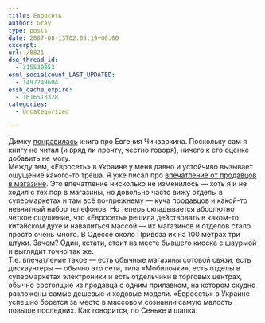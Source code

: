 ```yaml
---
title: Евросеть
author: Gray
type: posts
date: 2007-08-13T02:05:19+00:00
excerpt:
url: /8821
dsq_thread_id:
  - 315530853
esml_socialcount_LAST_UPDATED:
  - 1497249604
essb_cache_expire:
  - 1616513328
categories:
  - Uncategorized

---
```








Димку <a href="http://blog.dimok.ru/maksim-kotin-chichvarkin-egeniy" target="_blank">понравилась</a> книга про Евгения Чичваркина. Поскольку сам я книгу не читал (и вряд ли прочту, честно говоря), ничего к его оценке добавить не могу.  
Между тем, &#171;Евросеть&#187; в Украине у меня давно и устойчиво вызывает ощущение какого-то треша. Я уже писал про <a href="http://www.searchengines.ru/blog/archives/006845.html" target="_blank">впечатление от продавцов в магазине</a>. Это впечатление нисколько не изменилось &#8212; хоть я и не ходил с тех пор в магазины, но довольно часто вижу отделы в супермаркетах и там всё по-прежнему &#8212; куча продавцов и какой-то невнятный набор телефонов. Но теперь складывается абсолютно четкое ощущение, что &#171;Евросеть&#187; решила действовать в каком-то китайском духе и навалиться массой &#8212; их магазинов и отделов стало просто очень много. В Одессе около Привоза их на 100 метрах три штуки. Зачем? Один, кстати, стоит на месте бывшего киоска с шаурмой и выглядит точно так же.  
Т.е. впечатление такое &#8212; есть обычные магазины сотовой связи, есть дискаунтеры &#8212; обычно это сети, типа &#171;Мобилочки&#187;, есть отделы в супермаркетах электроники и есть отдельчики в торговых центрах, обычно состоящие из продавца с одним прилавком, на котором скудно разложены самые дешевые и ходовые модели. &#171;Евросеть&#187; в Украине успешно борется за место в массовом сознании самую малость повыше последних. Как говорится, по Сеньке и шапка.